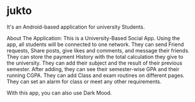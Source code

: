 # jukto

It's an Android-based application for university Students.

About The Application:
This is a University-Based Social App. Using the app, all students will be connected to one network. They can send Friend requests, Share posts, give likes and comments, and message their friends. They can store the payment History with the total calculation they give to the university. They can add their subject and the result of their previous semester. After adding, they can see their semester-wise GPA and their running CGPA. They can add Class and exam routines on different pages. They can set an alarm for class or meet any other requirements.


With this app, you can also use Dark Mood.
